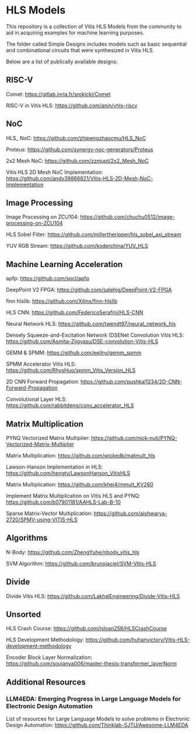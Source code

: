 # HLS Models

This repository is a collection of Vitis HLS Models from the community to aid in acquiring examples for machine learning purposes.

The folder called Simple Designs includes models such as basic sequential and combinational circuits that were synthesized in Vitis HLS.

Below are a list of publically available designs:

## RISC-V

Comet: https://gitlab.inria.fr/srokicki/Comet

RISC-V in Vitis HLS: https://github.com/anjn/vhls-riscv

## NoC

HLS_ NoC: https://github.com/zhipengzhaocmu/HLS_NoC

Proteus: https://github.com/synergy-noc-generators/Proteus

2x2 Mesh NoC: https://github.com/zznjupt/2x2_Mesh_NoC

Vitis HLS 2D Mesh NoC Implementation: https://github.com/andy39866821/Vitis-HLS-2D-Mesh-NoC-Implementation

## Image Processing

Image Processing on ZCU104: https://github.com/chuchu0512/image-processing-on-ZCU104

HLS Sobel Filter: https://github.com/millertheripper/hls_sobel_axi_stream

YUV RGB Stream: https://github.com/koderchina/YUV_HLS

## Machine Learning Acceleration

apfp: https://github.com/spcl/apfp

DeepPoint V2 FPGA: https://github.com/salehjg/DeepPoint-V2-FPGA

finn hlslib: https://github.com/Xilinx/finn-hlslib

HLS CNN: https://github.com/FedericoSerafini/HLS-CNN

Neural Network HLS: https://github.com/twendt97/neural_network_hls

Densely Squeeze-and-Excitation Network (DSENet Convolution Vitis HLS: https://github.com/Asmita-Zjigyasu/DSE-convolution-Vitis-HLS

GEMM & SPMM: https://github.com/eejlny/gemm_spmm

SPMM Accelerator Vitis HLS: https://github.com/RhysHuo/spmm_Vitis_Version_HLS

2D CNN Forward Propagation: https://github.com/pushkal1234/2D-CNN-Forward-Propagation

Convolutional Layer HLS: https://github.com/rabbitdeng/conv_accelerator_HLS


## Matrix Multiplication
PYNQ Vectorized Matrix Multiplier: https://github.com/nick-nuti/PYNQ-Vectorized-Matrix-Multiplier

Matrix Multiplication: https://github.com/wickedb/matmult_hls

Lawson-Hanson Implementation in HLS: https://github.com/hengty/LawsonHanson_VitisHLS

Matrix Multiplication: https://github.com/khei4/mmult_KV260

Implement Matrix Multiplication on Vitis HLS and PYNQ: https://github.com/b07901181/AAHLS-Lab-B-10

Sparse Matrix-Vector Multiplication: https://github.com/aishwarya-2720/SPMV-using-VITIS-HLS

## Algorithms

N-Body: https://github.com/ZhengYuhe/nbody_vitis_hls

SVM Algorithm: https://github.com/brunojaciel/SVM-Vitis-HLS

## Divide

Divide Vitis HLS: https://github.com/LakhalEngineering/Divide-Vitis-HLS

## Unsorted
HLS Crash Course: https://github.com/jsloan256/HLSCrashCourse

HLS Development Methodology: https://github.com/huhanvictory/Vitis-HLS-development-methodology

Encoder Block Layer Normalization: https://github.com/soujanya006/master-thesis-transformer_layerNorm


## Additional Resources

### LLM4EDA: Emerging Progress in Large Language Models for Electronic Design Automation
List of resources for Large Language Models to solve problems in Electronic Design Automation: https://github.com/Thinklab-SJTU/Awesome-LLM4EDA
